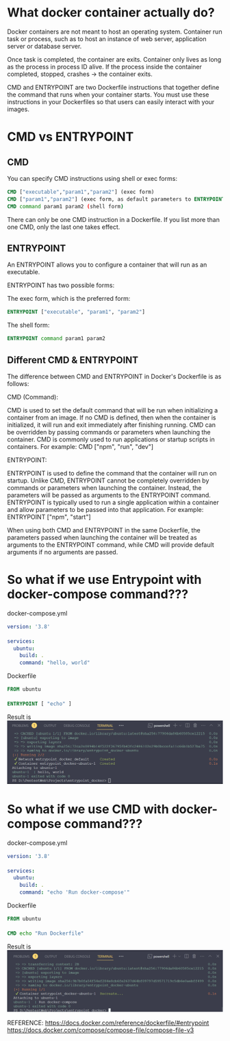 # What docker container actually do?
Docker containers are not meant to host an operating system. Container run task or process, such as to host an instance of web server, application server or database server.

Once task is completed, the container are exits. Container only lives as long as the process in process ID alive. If the process inside the container completed, stopped, crashes -> the container exits.

CMD and ENTRYPOINT are two Dockerfile instructions that together define the command that runs when your container starts. You must use these instructions in your Dockerfiles so that users can easily interact with your images.

# CMD vs ENTRYPOINT

## CMD
You can specify CMD instructions using shell or exec forms:

```dockerfile
CMD ["executable","param1","param2"] (exec form)
CMD ["param1","param2"] (exec form, as default parameters to ENTRYPOINT)
CMD command param1 param2 (shell form)
```

There can only be one CMD instruction in a Dockerfile. If you list more than one CMD, only the last one takes effect.

## ENTRYPOINT
An ENTRYPOINT allows you to configure a container that will run as an executable.

ENTRYPOINT has two possible forms:

The exec form, which is the preferred form:
```dockerfile
ENTRYPOINT ["executable", "param1", "param2"]
```
The shell form:
```dockerfile
ENTRYPOINT command param1 param2
```
## Different CMD & ENTRYPOINT
The difference between CMD and ENTRYPOINT in Docker's Dockerfile is as follows:

CMD (Command):

CMD is used to set the default command that will be run when initializing a container from an image.
If no CMD is defined, then when the container is initialized, it will run and exit immediately after finishing running.
CMD can be overridden by passing commands or parameters when launching the container.
CMD is commonly used to run applications or startup scripts in containers.
For example: CMD ["npm", "run", "dev"]

ENTRYPOINT:

ENTRYPOINT is used to define the command that the container will run on startup.
Unlike CMD, ENTRYPOINT cannot be completely overridden by commands or parameters when launching the container. Instead, the parameters will be passed as arguments to the ENTRYPOINT command.
ENTRYPOINT is typically used to run a single application within a container and allow parameters to be passed into that application.
For example: ENTRYPOINT ["npm", "start"]

When using both CMD and ENTRYPOINT in the same Dockerfile, the parameters passed when launching the container will be treated as arguments to the ENTRYPOINT command, while CMD will provide default arguments if no arguments are passed.

# So what if we use Entrypoint with docker-compose command???
docker-compose.yml
```yml
version: '3.8'

services:
  ubuntu:
    build: .
    command: "hello, world"
```
Dockerfile
```Dockerfile
FROM ubuntu

ENTRYPOINT [ "echo" ]
```
Result is ![alt text](image-1.png)

# So what if we use CMD with docker-compose command???
docker-compose.yml
```yml
version: '3.8'

services:
  ubuntu:
    build: .
    command: "echo 'Run docker-compose'"
```
Dockerfile
```Dockerfile
FROM ubuntu

CMD echo "Run Dockerfile"
```
Result is ![alt text](image-2.png)

REFERENCE: 
https://docs.docker.com/reference/dockerfile/#entrypoint
https://docs.docker.com/compose/compose-file/compose-file-v3